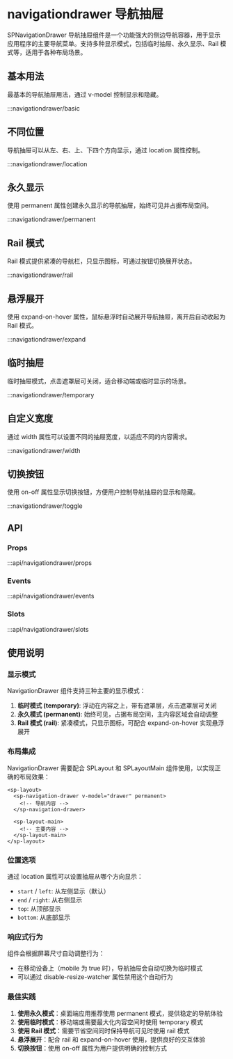 # navigationdrawer 导航抽屉

SPNavigationDrawer 导航抽屉组件是一个功能强大的侧边导航容器，用于显示应用程序的主要导航菜单。支持多种显示模式，包括临时抽屉、永久显示、Rail 模式等，适用于各种布局场景。

## 基本用法

最基本的导航抽屉用法，通过 v-model 控制显示和隐藏。

:::navigationdrawer/basic

## 不同位置

导航抽屉可以从左、右、上、下四个方向显示，通过 location 属性控制。

:::navigationdrawer/location

## 永久显示

使用 permanent 属性创建永久显示的导航抽屉，始终可见并占据布局空间。

:::navigationdrawer/permanent

## Rail 模式

Rail 模式提供紧凑的导航栏，只显示图标，可通过按钮切换展开状态。

:::navigationdrawer/rail

## 悬浮展开

使用 expand-on-hover 属性，鼠标悬浮时自动展开导航抽屉，离开后自动收起为 Rail 模式。

:::navigationdrawer/expand

## 临时抽屉

临时抽屉模式，点击遮罩层可关闭，适合移动端或临时显示的场景。

:::navigationdrawer/temporary

## 自定义宽度

通过 width 属性可以设置不同的抽屉宽度，以适应不同的内容需求。

:::navigationdrawer/width

## 切换按钮

使用 on-off 属性显示切换按钮，方便用户控制导航抽屉的显示和隐藏。

:::navigationdrawer/toggle

## API

### Props

:::api/navigationdrawer/props

### Events

:::api/navigationdrawer/events

### Slots

:::api/navigationdrawer/slots

## 使用说明

### 显示模式

NavigationDrawer 组件支持三种主要的显示模式：

1. **临时模式 (temporary)**: 浮动在内容之上，带有遮罩层，点击遮罩层可关闭
2. **永久模式 (permanent)**: 始终可见，占据布局空间，主内容区域会自动调整
3. **Rail 模式 (rail)**: 紧凑模式，只显示图标，可配合 expand-on-hover 实现悬浮展开

### 布局集成

NavigationDrawer 需要配合 SPLayout 和 SPLayoutMain 组件使用，以实现正确的布局效果：

```vue
<sp-layout>
  <sp-navigation-drawer v-model="drawer" permanent>
    <!-- 导航内容 -->
  </sp-navigation-drawer>

  <sp-layout-main>
    <!-- 主要内容 -->
  </sp-layout-main>
</sp-layout>
```

### 位置选项

通过 location 属性可以设置抽屉从哪个方向显示：

- `start` / `left`: 从左侧显示（默认）
- `end` / `right`: 从右侧显示
- `top`: 从顶部显示
- `bottom`: 从底部显示

### 响应式行为

组件会根据屏幕尺寸自动调整行为：

- 在移动设备上（mobile 为 true 时），导航抽屉会自动切换为临时模式
- 可以通过 disable-resize-watcher 属性禁用这个自动行为

### 最佳实践

1. **使用永久模式**：桌面端应用推荐使用 permanent 模式，提供稳定的导航体验
2. **使用临时模式**：移动端或需要最大化内容空间时使用 temporary 模式
3. **使用 Rail 模式**：需要节省空间同时保持导航可见时使用 rail 模式
4. **悬浮展开**：配合 rail 和 expand-on-hover 使用，提供良好的交互体验
5. **切换按钮**：使用 on-off 属性为用户提供明确的控制方式
